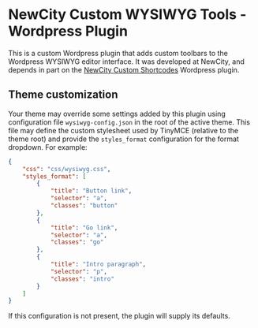 # NewCity Custom WYSIWYG Tools - Wordpress Plugin

This is a custom Wordpress plugin that adds custom toolbars to the Wordpress WYSIWYG editor interface.
It was developed at NewCity, and depends in part on the [NewCity Custom Shortcodes](https://github.com/newcity/newcity-wp-shortcodes) Wordpress plugin.

## Theme customization

Your theme may override some settings added by this plugin using configuration file `wysiwyg-config.json` in the root of the active theme. This file may define the custom stylesheet used by TinyMCE (relative to the theme root) and provide the `styles_format` configuration for the format dropdown. For example:

```json
{
    "css": "css/wysiwyg.css",
    "styles_format": [
        {
            "title": "Button link",
            "selector": "a",
            "classes": "button"
        },
        {
            "title": "Go link",
            "selector": "a",
            "classes": "go"
        },
        {
            "title": "Intro paragraph",
            "selector": "p",
            "classes": "intro"
        }
    ]
}
```

If this configuration is not present, the plugin will supply its defaults.